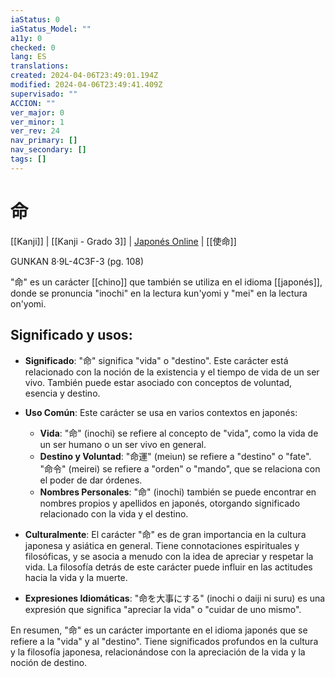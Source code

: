 ```yaml
---
iaStatus: 0
iaStatus_Model: ""
a11y: 0
checked: 0
lang: ES
translations: 
created: 2024-04-06T23:49:01.194Z
modified: 2024-04-06T23:49:41.409Z
supervisado: ""
ACCION: ""
ver_major: 0
ver_minor: 1
ver_rev: 24
nav_primary: []
nav_secondary: []
tags: []
---
```

# 命

[[Kanji]] | [[Kanji - Grado 3]] | [Japonés Online](http://japonesonline.com/kanjis/busqueda/?s=%E5%91%BD&x=0&y=0) | [[使命]]

GUNKAN 8·9L-4C3F-3 (pg. 108)

"命" es un carácter [[chino]] que también se utiliza en el idioma [[japonés]], donde se pronuncia "inochi" en la lectura kun'yomi y "mei" en la lectura on'yomi. 

## Significado y usos:

- **Significado**: "命" significa "vida" o "destino". Este carácter está relacionado con la noción de la existencia y el tiempo de vida de un ser vivo. También puede estar asociado con conceptos de voluntad, esencia y destino.
    
- **Uso Común**: Este carácter se usa en varios contextos en japonés:
    
    - **Vida**: "命" (inochi) se refiere al concepto de "vida", como la vida de un ser humano o un ser vivo en general.
    - **Destino y Voluntad**: "命運" (meiun) se refiere a "destino" o "fate". "命令" (meirei) se refiere a "orden" o "mando", que se relaciona con el poder de dar órdenes.
    - **Nombres Personales**: "命" (inochi) también se puede encontrar en nombres propios y apellidos en japonés, otorgando significado relacionado con la vida y el destino.
- **Culturalmente**: El carácter "命" es de gran importancia en la cultura japonesa y asiática en general. Tiene connotaciones espirituales y filosóficas, y se asocia a menudo con la idea de apreciar y respetar la vida. La filosofía detrás de este carácter puede influir en las actitudes hacia la vida y la muerte.
    
- **Expresiones Idiomáticas**: "命を大事にする" (inochi o daiji ni suru) es una expresión que significa "apreciar la vida" o "cuidar de uno mismo".
    

En resumen, "命" es un carácter importante en el idioma japonés que se refiere a la "vida" y al "destino". Tiene significados profundos en la cultura y la filosofía japonesa, relacionándose con la apreciación de la vida y la noción de destino.
